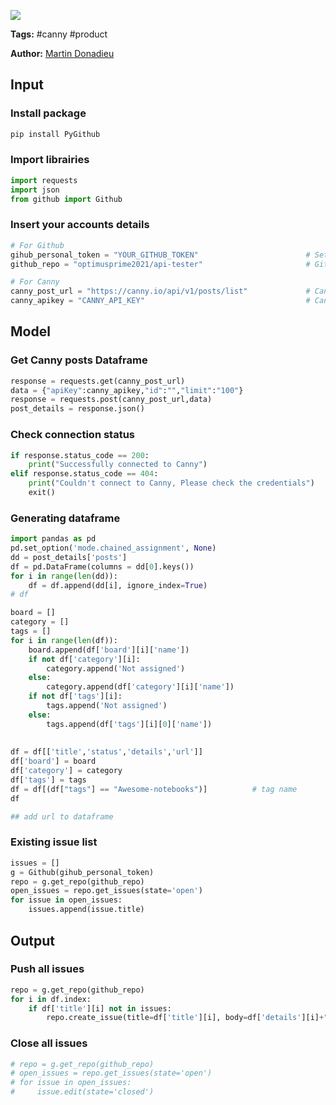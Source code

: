<a href="https://app.naas.ai/user-redirect/naas/downloader?url=https://raw.githubusercontent.com/jupyter-naas/awesome-notebooks/master/Canny/Canny_Github_issue_update.ipynb" target="_parent"><img src="https://naasai-public.s3.eu-west-3.amazonaws.com/open_in_naas.svg"/></a>

**Tags:** #canny #product

**Author:** [Martin Donadieu](https://www.linkedin.com/in/martindonadieu)

## Input

### Install package


```python
pip install PyGithub
```

### Import librairies


```python
import requests
import json
from github import Github
```

### Insert your accounts details


```python
# For Github 
gihub_personal_token = "YOUR_GITHUB_TOKEN"                        # Settings/Developer settings/Personal access tokens
github_repo = "optimusprime2021/api-tester"                       # Github repository name

# For Canny
canny_post_url = "https://canny.io/api/v1/posts/list"             # Canny post url
canny_apikey = "CANNY_API_KEY"                                    # Canny api key
```

## Model

### Get Canny posts Dataframe


```python
response = requests.get(canny_post_url)
data = {"apiKey":canny_apikey,"id":"","limit":"100"}
response = requests.post(canny_post_url,data)
post_details = response.json()
```

### Check connection status


```python
if response.status_code == 200:
    print("Successfully connected to Canny")
elif response.status_code == 404:
    print("Couldn't connect to Canny, Please check the credentials")
    exit()
```

### Generating dataframe


```python
import pandas as pd
pd.set_option('mode.chained_assignment', None)
dd = post_details['posts']
df = pd.DataFrame(columns = dd[0].keys()) 
for i in range(len(dd)):
    df = df.append(dd[i], ignore_index=True)
# df

board = []
category = []
tags = []
for i in range(len(df)):
    board.append(df['board'][i]['name'])
    if not df['category'][i]:
        category.append('Not assigned')
    else:
        category.append(df['category'][i]['name'])    
    if not df['tags'][i]:
        tags.append('Not assigned')
    else:
        tags.append(df['tags'][i][0]['name'])
        
        
df = df[['title','status','details','url']]
df['board'] = board
df['category'] = category
df['tags'] = tags
df = df[(df["tags"] == "Awesome-notebooks")]          # tag name
df
```


```python
## add url to dataframe
```

### Existing issue list


```python
issues = []
g = Github(gihub_personal_token)
repo = g.get_repo(github_repo)
open_issues = repo.get_issues(state='open')
for issue in open_issues:
    issues.append(issue.title)
```

## Output

### Push all issues


```python
repo = g.get_repo(github_repo)
for i in df.index:
    if df['title'][i] not in issues:
        repo.create_issue(title=df['title'][i], body=df['details'][i]+"\n canny url: "+df['url'][i])
```

### Close all issues


```python
# repo = g.get_repo(github_repo)
# open_issues = repo.get_issues(state='open')
# for issue in open_issues:
#     issue.edit(state='closed')
```
